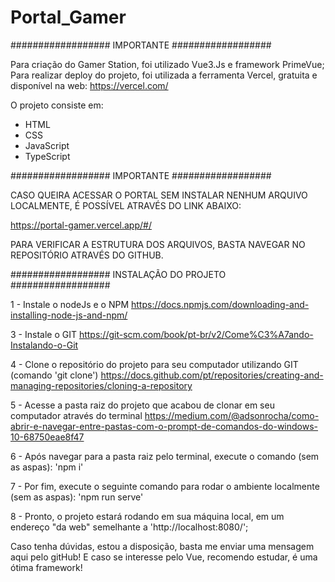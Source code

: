 # Portal_Gamer


################## IMPORTANTE ##################

Para criação do Gamer Station, foi utilizado Vue3.Js e framework PrimeVue;
Para realizar deploy do projeto, foi utilizada a ferramenta Vercel, gratuita e disponível na web: https://vercel.com/

O projeto consiste em:
- HTML
- CSS
- JavaScript
- TypeScript

################## IMPORTANTE ##################

CASO QUEIRA ACESSAR O PORTAL SEM INSTALAR NENHUM ARQUIVO LOCALMENTE, É POSSÍVEL ATRAVÉS DO LINK ABAIXO:

https://portal-gamer.vercel.app/#/

PARA VERIFICAR A ESTRUTURA DOS ARQUIVOS, BASTA NAVEGAR NO REPOSITÓRIO ATRAVÉS DO GITHUB.

################## INSTALAÇÃO DO PROJETO ##################

1 - Instale o nodeJs e o NPM
  https://docs.npmjs.com/downloading-and-installing-node-js-and-npm/
  
3 - Instale o GIT
  https://git-scm.com/book/pt-br/v2/Come%C3%A7ando-Instalando-o-Git
  
4 - Clone o repositório do projeto para seu computador utilizando GIT (comando 'git clone')
  https://docs.github.com/pt/repositories/creating-and-managing-repositories/cloning-a-repository

5 - Acesse a pasta raiz do projeto que acabou de clonar em seu computador através do terminal
  https://medium.com/@adsonrocha/como-abrir-e-navegar-entre-pastas-com-o-prompt-de-comandos-do-windows-10-68750eae8f47
  
6 - Após navegar para a pasta raiz pelo terminal, execute o comando (sem as aspas):
  'npm i'

7 - Por fim, execute o seguinte comando para rodar o ambiente localmente (sem as aspas):
  'npm run serve'
  
8 - Pronto, o projeto estará rodando em sua máquina local, em um endereço "da web" semelhante a 'http://localhost:8080/';

Caso tenha dúvidas, estou a disposição, basta me enviar uma mensagem aqui pelo gitHub!
E caso se interesse pelo Vue, recomendo estudar, é uma ótima framework!
